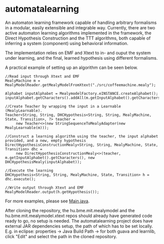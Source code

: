 # automatalearning
An automaton learning framework capable of handling arbitrary formalisms in a modular, easily extensible and integrable way. Currently, there are two active automaton learning algorithms implemented in the framework, the Direct Hypothesis Construction and the TTT algorithms, both capable of inferring a system (component) using behavioral information.

The implementation relies on EMF and Xtext to in- and ouput the system under learning, and the final, learned hypothesis using different formalisms.

A practical example of setting up an algorithm can be seen below.

```
//Read input through Xtext and EMF
MealyMachine m = MealyModelReader.getMealyModelFromXtext("./src/coffeemachine.mealy");
		
Alphabet inputAlphabet = MealymodelFactory.eINSTANCE.createAlphabet();
inputAlphabet.getCharacters().addAll(m.getInputAlphabet().getCharacters());

//Create Teacher by wrapping the input in a Learnable (MealyLearnable).
Teacher<String, String, DHCHypothesis<String, String, MealyMachine, State, Transition>, ?> teacher = 
     new Teacher<>(new StringSequenceToMealyAdapter(new MealyLearnable(m)));
     
//Construct a learning algorithm using the teacher, the input alphabet provided, and a new, empty hypothesis
DirectHypothesisConstructionMealy<String, String, MealyMachine, State, Transition> dhc = 
     new DirectHypothesisConstructionMealy<>(teacher, m.getInputAlphabet().getCharacters(), new DHCHypothesisMealy(inputAlphabet));

//Execute the learning
DHCHypothesis<String, String, MealyMachine, State, Transition> h = dhc.execute();

//Write output through Xtext and EMF
MealyModelReader.output(h.getHypothesis());

```

For more examples, please see [Main.java](src/hu/bme/mit/automatalearning/Main.java).

After cloning the repository, the hu.bme.mit.mealymodel and the hu.bme.mit.mealymodel.xtext repos should already have generated code ready to go, no setup is needed. The automatalearning project does have external JAR dependencies setup, the path of which has to be set locally. E.g. in eclipse: properties -> Java Build Path -> for both guava and learnlib, click "Edit" and select the path in the cloned repository.
